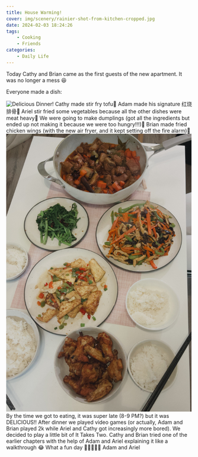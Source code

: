 ```yaml
---
title: House Warming!
cover: img/scenery/rainier-shot-from-kitchen-cropped.jpg
date: 2024-02-03 18:24:26
tags:
    - Cooking
    - Friends
categories:
    - Daily Life
---
```


Today Cathy and Brian came as the first guests of the new apartment. It was no longer a mess 😆

Everyone made a dish: 

<!-- ![Delicious Dinner!](/images/food/house-warming-dinner-home-cooked.jpg) --!>
<img src="/images/food/house-warming-dinner-home-cooked.jpg" alt="Delicious Dinner!" width="500" />
Cathy made stir fry tofu🍲
Adam made his signature 红烧排骨🥘
Ariel stir fried some vegetables because all the other dishes were meat heavy🥗 
We were going to make dumplings (got all the ingredients but ended up not making it because we were too hungry!!!)🥟
Brian made fried chicken wings (with the new air fryer, and it kept setting off the fire alarm)🍗
<!-- ![Delicious Dinner Zoomed In!](/images/food/house-warming-dinner-home-cooked-zoomed-in.jpg) --!>
<img src="/images/food/house-warming-dinner-home-cooked-zoomed-in.jpg" alt="Delicious Dinner Zoomed In!" width="500" />

By the time we got to eating, it was super late (8-9 PM?) but it was DELICIOUS!!

After dinner we played video games (or actually, Adam and Brian played 2k while Ariel and Cathy got increasingly more bored). We decided to play a little bit of It Takes Two. Cathy and Brian tried one of the earlier chapters with the help of Adam and Ariel explaining it like a walkthrough 😂

What a fun day 🥳🍲🍜🥘🥟 

Adam and Ariel
